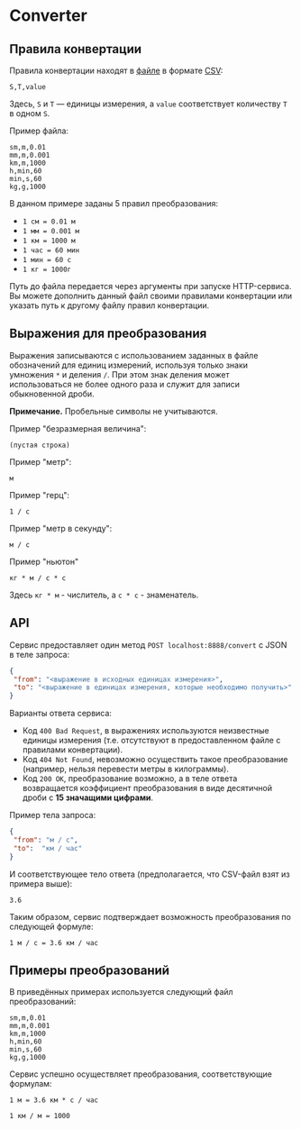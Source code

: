 # Converter

## Правила конвертации
Правила конвертации находят в [файле](https://github.com/niker68/Converter/blob/master/file.csv) в формате [CSV](https://en.wikipedia.org/wiki/Comma-separated_values):
```csv
S,T,value
```
Здесь, `S` и `T` — единицы измерения, а `value` соответствует количеству `T` в одном `S`.

Пример файла:
```csv
sm,m,0.01
mm,m,0.001
km,m,1000
h,min,60
min,s,60
kg,g,1000
```
В данном примере заданы 5 правил преобразования:
- `1 см = 0.01 м`
- `1 мм = 0.001 м`
- `1 км = 1000 м`
- `1 час = 60 мин`
- `1 мин = 60 с`
- `1 кг = 1000г`

Путь до файла передается через аргументы при запуске HTTP-сервиса.
Вы можете дополнить данный файл своими правилами конвертации или указать путь к другому файлу правил конвертации.

## Выражения для преобразования
Выражения записываются с использованием заданных в файле обозначений для единиц измерений,
используя только знаки умножения `*` и деления `/`.
При этом знак деления может использоваться не более одного раза и служит для записи обыкновенной дроби.

**Примечание.** Пробельные символы не учитываются.

Пример "безразмерная величина":
```text
(пустая строка)
```

Пример "метр":
```text
м
```

Пример "герц":
```text
1 / с
```

Пример "метр в секунду":
```text
м / с
```

Пример "ньютон"
```text
кг * м / с * с
```
Здесь `кг * м` - числитель, а `c * c` - знаменатель.

## API
Сервис предоставляет один метод `POST localhost:8888/convert` с JSON в теле запроса: 
```json
{
 "from": "<выражение в исходных единицах измерения>",
 "to": "<выражение в единицах измерения, которые необходимо получить>"
}
```

Варианты ответа сервиса:
- Код `400 Bad Request`, в выражениях используются неизвестные единицы измерения
(т.е. отсутствуют в предоставленном файле с правилами конвертации).
- Код `404 Not Found`, невозможно осуществить такое преобразование
(например, нельзя перевести метры в килограммы).
- Код `200 OK`, преобразование возможно,
а в теле ответа возвращается коэффициент преобразования в виде десятичной дроби с **15 значащими цифрами**.

Пример тела запроса:
```json
{
 "from": "м / с",
 "to":  "км / час"
}
```
И соответствующее тело ответа (предполагается, что CSV-файл взят из примера выше):
```text
3.6
```
Таким образом, сервис подтверждает возможность преобразования по следующей формуле:
```text
1 м / с = 3.6 км / час
```

## Примеры преобразований
В приведённых примерах используется следующий файл преобразований:
```csv
sm,m,0.01
mm,m,0.001
km,m,1000
h,min,60
min,s,60
kg,g,1000
```

Сервис успешно осуществляет преобразования, соответствующие формулам:
```text
1 м = 3.6 км * с / час
```
```text
1 км / м = 1000
```

